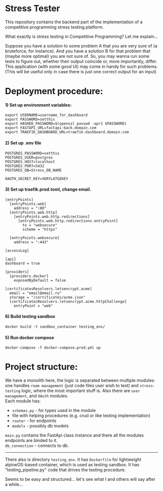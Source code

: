 # Stress Tester

This repository contains the backend part of the implementation
of a competitive programming stress testing platform.

What exactly is stress testing in Competitive Programming? Let me explain...

Suppose you have a solution to some problem A that you are very sure of (a bruteforce, for instance). And you have a solution B for that problem that (maybe more optimal) you are not sure of. So, you 
may wanna run some tests to figure out, whether their output coincide or, more importantly,
differ. This application (with some good UI) may come in handy for such problems. (This will be useful only in case there is just
one correct output for an input)

# Deployment procedure:

#### 1) Set up environment variables:
```
export USERNAME=username_for_dashboard
export PASSWORD=setthis
export HASHED_PASSWORD=$(openssl passwd -apr1 $PASSWORD)
export FASTAPI_URL=fastapi-back.domain.com
export TRAEFIK_DASHBOARD_URL=traefik-dashboard.domain.com
```
#### 2) Set up .env file
```
POSTGRES_PASSWORD=setthis
POSTGRES_USER=postgres
POSTGRES_HOST=localhost
POSTGRES_PORT=5432
POSTGRES_DB=Stress_DB_NAME

OAUTH_SECRET_KEY=VERYLATGEKEY
```

#### 3) Set up traefik.prod.toml, change email.
```
[entryPoints]
  [entryPoints.web]
    address = ":80"
  [entryPoints.web.http]
    [entryPoints.web.http.redirections]
      [entryPoints.web.http.redirections.entryPoint]
        to = "websecure"
        scheme = "https"

  [entryPoints.websecure]
    address = ":443"

[accessLog]

[api]
dashboard = true

[providers]
  [providers.docker]
    exposedByDefault = false

[certificatesResolvers.letsencrypt.acme]
  email = "email@email.ru"
  storage = "/certificates/acme.json"
  [certificatesResolvers.letsencrypt.acme.httpChallenge]
    entryPoint = "web"
```

#### 6) Build testing sandbox
```
docker build -t sandbox_container testing_env/
```

#### 5) Run docker compose
```
docker-compose -f docker-compose.prod.yml up 
```


# Project structure:
We have a monolith here, the logic is separated between multiple modules: one handles `room management` 
(just code files user wish to test) and `stress-testing` logic, where the most important
stuff is. Also there are `user management`, and `OAuth` modules. <br>
Each module has:
- `schemas.py` - for types used in the module
- file with helping procedures (e.g. crud or like testing implementation)
- `router` - for endpoints
- `models` - possibly db models

`main.py` contains the FastApi class instance and there all the modules endpoints are binded to it.<br>
`db_connection` - connects to db.

---
There also is directory `testing_env`. It has `Dockerfile` for lightweight alpineOS-based container, which is used as testing sandbox. It has "testing_pipeline.py" code that drives the testing procedure.


Seems to be easy and structured... let's see what I and others will say after a while...

